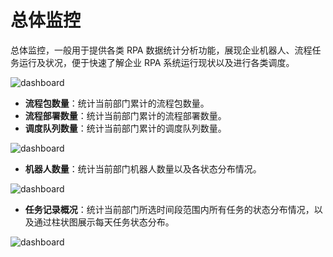 # 总体监控

总体监控，一般用于提供各类 RPA 数据统计分析功能，展现企业机器人、流程任务运行及状况，便于快速了解企业 RPA 系统运行现状以及进行各类调度。

![dashboard](https://docimages.blob.core.chinacloudapi.cn/images/HAP/dashboard120211208.png)

- **流程包数量**：统计当前部门累计的流程包数量。
- **流程部署数量**：统计当前部门累计的流程部署数量。
- **调度队列数量**：统计当前部门累计的调度队列数量。

![dashboard](https://docimages.blob.core.chinacloudapi.cn/images/Console/dashboard-2.png)

- **机器人数量**：统计当前部门机器人数量以及各状态分布情况。

![dashboard](https://docimages.blob.core.chinacloudapi.cn/images/Console/Dashboard/V3Dashboard2.png)

- **任务记录概况**：统计当前部门所选时间段范围内所有任务的状态分布情况，以及通过柱状图展示每天任务状态分布。

![dashboard](https://docimages.blob.core.chinacloudapi.cn/images/Console/Dashboard/V3Dashboard3.png)
